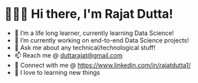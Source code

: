 # 🙋🏻‍♂️ Hi there, I'm Rajat Dutta!
* 🌱 I’m a life long learner, currently learning Data Science!
* 🔭 I’m currently working on end-to-end Data Science projects!
* 💬 Ask me about any technical/technological stuff!
* 📫 Reach me @ duttarajat@gmail.com
* 🔗 Connect with me @ https://www.linkedin.com/in/rajatdutta1/
* 💞️ I love to learning new things

<!--
**duttarajat/duttarajat** is a ✨ _special_ ✨ repository because its `README.md` (this file) appears on your GitHub profile.

Here are some ideas to get you started:

- 🔭 I’m currently working on ...
- 🌱 I’m currently learning ...
- 👯 I’m looking to collaborate on ...
- 🤔 I’m looking for help with ...
- 💬 Ask me about ...
- 📫 How to reach me: ...
- 😄 Pronouns: ...
- ⚡ Fun fact: ...
-->
